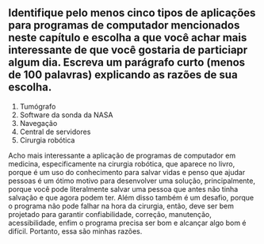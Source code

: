 ## Identifique pelo menos cinco tipos de aplicações para programas de computador mencionados neste capítulo e escolha a que você achar mais interessante  de que você gostaria de particiapr algum dia. Escreva um parágrafo curto (menos de 100 palavras)  explicando as razões de sua escolha.

1. Tumógrafo
2. Software da sonda da NASA
3. Navegação
4. Central de servidores
5. Cirurgia robótica


Acho mais interessante a aplicação de programas de computador em medicina, especificamente na cirurgia robótica, que aparece no livro, porque é um uso do conhecimento para salvar vidas e penso que ajudar pessoas é um ótimo motivo para desenvolver uma solução, principalmente, porque você pode literalmente salvar uma pessoa que antes não tinha salvação e que agora podem ter. Além disso também é um desafio, porque o programa não pode falhar na hora da cirurgia, então, deve ser bem projetado para garantir confiabilidade, correção, manutenção, acessibilidade, enfim o programa precisa ser bom e alcançar algo bom é difícil. Portanto, essa são minhas razões.

